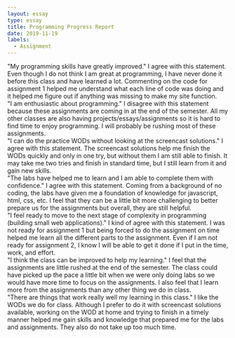 ```yaml
---
layout: essay
type: essay
title: Programming Progress Report
date: 2019-11-19
labels:
  - Assignment
---
```


"My programming skills have greatly improved." I agree with this statement. Even though I do not think I am great at programming, I have never done it before this class and have learned a lot. Commenting on the code for assignment 1 helped me understand what each line of code was doing and it helped me figure out if anything was missing to make my site function. 
<br> 
"I am enthusiastic about programming." I disagree with this statement because these assignments are coming in at the end of the semester. All my other classes are also having projects/essays/assignments so it is hard to find time to enjoy programming. I will probably be rushing most of these assignments. 
<br>
"I can do the practice WODs without looking at the screencast solutions." I agree with this statement. The screencast solutions help me finish the WODs quickly and only in one try, but without them I am still able to finish. It may take me two tries and finish in standard time, but I still learn from it and gain new skills.
<br>
"The labs have helped me to learn and I am able to complete them with confidence." I agree with this statement. Coming from a background of no coding, the labs have given me a foundation of knowledge for javascript, html, css, etc. I feel that they can be a little bit more challenging to better prepare us for the assignments but overall, they are still helpful. 
<br>
"I feel ready to move to the next stage of complexity in programming (building small web applications)." I kind of agree with this statement. I was not ready for assignment 1 but being forced to do the assignment on time helped me learn all the different parts to the assignment. Even if I am not ready for assignment 2, I know I will be able to get it done if I put in the time, work, and effort.
<br>
"I think the class can be improved to help my learning." I feel that the assignments are little rushed at the end of the semester. The class could have picked up the pace a little bit when we were only doing labs so we would have more time to focus on the assignments. I also feel that I learn more from the assignments than any other thing we do in class. 
<br>
"There are things that work really well my learning in this class." I like the WODs we do for class. Although I prefer to do it with screencast solutions available, working on the WOD at home and trying to finish in a timely manner helped me gain skills and knowledge that prepared me for the labs and assignments. They also do not take up too much time.
<br>
